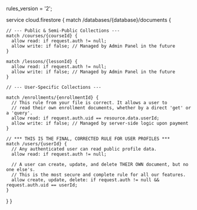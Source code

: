rules_version = '2';

service cloud.firestore {
  match /databases/{database}/documents {

    // --- Public & Semi-Public Collections ---
    match /courses/{courseId} {
      allow read: if request.auth != null;
      allow write: if false; // Managed by Admin Panel in the future
    }

    match /lessons/{lessonId} {
      allow read: if request.auth != null;
      allow write: if false; // Managed by Admin Panel in the future
    }

    // --- User-Specific Collections ---

    match /enrollments/{enrollmentId} {
      // This rule from your file is correct. It allows a user to
      // read their own enrollment documents, whether by a direct 'get' or a 'query'.
      allow read: if request.auth.uid == resource.data.userId;
      allow write: if false; // Managed by server-side logic upon payment
    }

    // *** THIS IS THE FINAL, CORRECTED RULE FOR USER PROFILES ***
    match /users/{userId} {
      // Any authenticated user can read public profile data.
      allow read: if request.auth != null;

      // A user can create, update, and delete THEIR OWN document, but no one else's.
      // This is the most secure and complete rule for all our features.
      allow create, update, delete: if request.auth != null && request.auth.uid == userId;
    }
  }
}